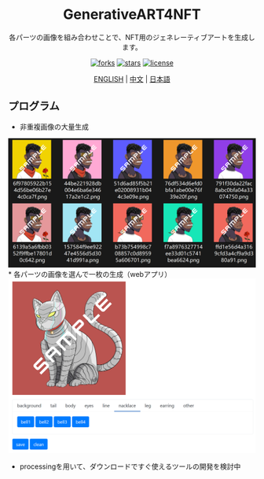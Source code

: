 <div align="center">
  <h1>GenerativeART4NFT</h1>
  <p>各パーツの画像を組み合わせことで、NFT用のジェネレーティブアートを生成します。</p>
  <p>
  <a href="https://github.com/SkyoKen/GenerativeART4NFT"><img src="https://img.shields.io/github/forks/SkyoKen/GenerativeART4NFT.svg" alt="forks"></a>
  <a href="https://github.com/SkyoKen/GenerativeART4NFT"><img src="https://img.shields.io/github/stars/SkyoKen/GenerativeART4NFT.svg" alt="stars"></a>
  <a href="https://github.com/SkyoKen/GenerativeART4NFT"><img src="https://img.shields.io/github/license/SkyoKen/GenerativeART4NFT.svg" alt="license"></a>
  </p>
  <p>
  <a href="README.md">ENGLISH</a> | 
  <a href="README.md">中文</a> | 
  <a href="README.md">日本語</a>
</p>
</div>

## プログラム
* 非重複画像の大量生成
<img src="./images/generator.png">
* 各パーツの画像を選んで一枚の生成（webアプリ）
<img src="./images/web.png">
  
* processingを用いて、ダウンロードですぐ使えるツールの開発を検討中
